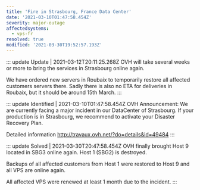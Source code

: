 ```yaml
---
title: 'Fire in Strasbourg, France Data Center'
date: '2021-03-10T01:47:58.454Z'
severity: major-outage
affectedsystems:
  - vps-fr
resolved: true
modified: '2021-03-30T19:52:57.193Z'
---
```


::: update Update | 2021-03-12T20:11:25.268Z
OVH will take several weeks or more to bring the services in Strasbourg online again.

We have ordered new servers in Roubaix to temporarily restore all affected customers servers there. Sadly there is also no ETA for deliveries in Roubaix, but it should be around 15th March.
:::


::: update Identified | 2021-03-10T01:47:58.454Z
OVH Announcement: We are currently facing a major incident in our DataCenter of Strasbourg. If your production is in Strasbourg, we recommend to activate your Disaster Recovery Plan.

Detailed information <http://travaux.ovh.net/?do=details&id=49484>
:::


::: update Solved | 2021-03-30T20:47:58.454Z
OVH finally brought Host 9 located in SBG3 online again. Host 1 (SBG2) is destroyed.

Backups of all affected customers from Host 1 were restored to Host 9 and all VPS are online again.

All affected VPS were renewed at least 1 month due to the incident.
:::

<!--- language code: en -->
